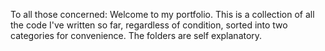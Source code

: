 To all those concerned:
Welcome to my portfolio. This is a collection of all the code I've written so far, regardless of condition, sorted into two categories for convenience. The folders are self explanatory.
